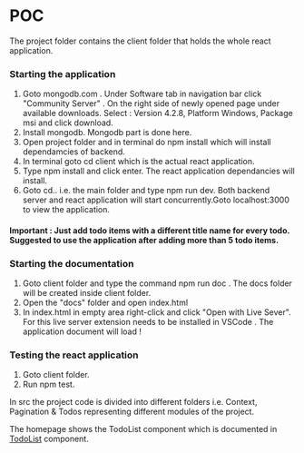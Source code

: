 # POC

The project folder contains the client folder that holds the whole react application.

### Starting the application

1. Goto mongodb.com . Under Software tab in navigation bar click "Community Server" . On the right side of newly opened page under available downloads. Select : Version 4.2.8, Platform Windows, Package msi and click download.
2. Install mongodb. Mongodb part is done here.
3. Open project folder and in terminal do npm install which will install dependamcies of backend.
4. In terminal goto cd client which is the actual react application.
5. Type npm install and click enter. The react application dependancies will install.
6. Goto cd.. i.e. the main folder and type npm run dev. Both backend server and react application will start concurrently.Goto localhost:3000 to view the application.

#### Important : Just add todo items with a different title name for every todo. Suggested to use the application after adding more than 5 todo items.

### Starting the documentation

1. Goto client folder and type the command npm run doc . The docs folder will be created inside client folder.
2. Open the "docs" folder and open index.html 
3. In index.html in empty area right-click and click "Open with Live Sever". For this live server extension needs to be installed in VSCode . The application document will load !

### Testing the react application

1. Goto client folder.
2. Run npm test.

In src the project code is divided into different folders i.e. Context, Pagination & Todos representing different modules of the project.

The homepage shows the TodoList component which is documented in [TodoList](http://127.0.0.1:5500/client/docs/TodoList.html) component.